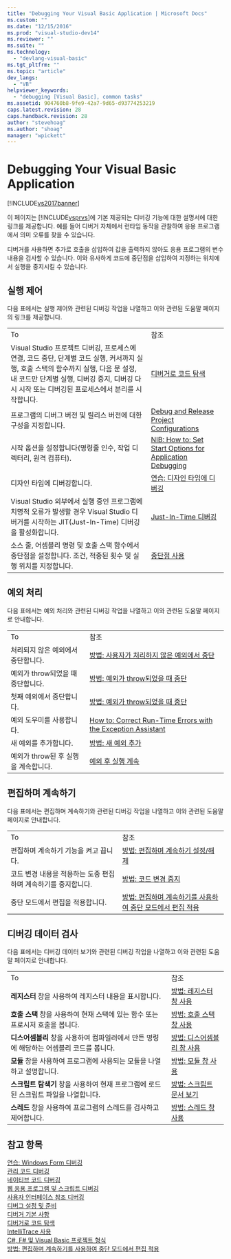 ```yaml
---
title: "Debugging Your Visual Basic Application | Microsoft Docs"
ms.custom: ""
ms.date: "12/15/2016"
ms.prod: "visual-studio-dev14"
ms.reviewer: ""
ms.suite: ""
ms.technology: 
  - "devlang-visual-basic"
ms.tgt_pltfrm: ""
ms.topic: "article"
dev_langs: 
  - "VB"
helpviewer_keywords: 
  - "debugging [Visual Basic], common tasks"
ms.assetid: 904760b8-9fe9-42a7-9d65-d93774253219
caps.latest.revision: 28
caps.handback.revision: 28
author: "stevehoag"
ms.author: "shoag"
manager: "wpickett"
---
```

# Debugging Your Visual Basic Application
[!INCLUDE[vs2017banner](../../csharp/includes/vs2017banner.md)]

이 페이지는 [!INCLUDE[vsprvs](../../csharp/includes/vsprvs_md.md)]에 기본 제공되는 디버깅 기능에 대한 설명서에 대한 링크를 제공합니다.  예를 들어 디버거 자체에서 런타임 동작을 관찰하여 응용 프로그램에서 의미 오류를 찾을 수 있습니다.  
  
 디버거를 사용하면 추가로 호출을 삽입하여 값을 출력하지 않아도 응용 프로그램의 변수 내용을 검사할 수 있습니다.  이와 유사하게 코드에 중단점을 삽입하여 지정하는 위치에서 실행을 중지시킬 수 있습니다.  
  
## 실행 제어  
 다음 표에서는 실행 제어와 관련된 디버깅 작업을 나열하고 이와 관련된 도움말 페이지의 링크를 제공합니다.  
  
|||  
|-|-|  
|To|참조|  
|Visual Studio 프로젝트 디버깅, 프로세스에 연결, 코드 중단, 단계별 코드 실행, 커서까지 실행, 호출 스택의 함수까지 실행, 다음 문 설정, 내 코드만 단계별 실행, 디버깅 중지, 디버깅 다시 시작 또는 디버깅된 프로세스에서 분리를 시작합니다.|[디버거로 코드 탐색](/visual-studio/debugger/navigating-through-code-with-the-debugger)|  
|프로그램의 디버그 버전 및 릴리스 버전에 대한 구성을 지정합니다.|[Debug and Release Project Configurations](http://msdn.microsoft.com/ko-kr/0440b300-0614-4511-901a-105b771b236e)|  
|시작 옵션을 설정합니다\(명령줄 인수, 작업 디렉터리, 원격 컴퓨터\).|[NIB: How to: Set Start Options for Application Debugging](http://msdn.microsoft.com/ko-kr/ce792058-7bac-4dd6-858b-466e872687b8)|  
|디자인 타임에 디버깅합니다.|[연습: 디자인 타임에 디버깅](../Topic/Walkthrough:%20Debugging%20at%20Design%20Time.md)|  
|Visual Studio 외부에서 실행 중인 프로그램에 치명적 오류가 발생할 경우 Visual Studio 디버거를 시작하는 JIT\(Just\-In\-Time\) 디버깅을 활성화합니다.|[Just\-In\-Time 디버깅](/visual-studio/debugger/just-in-time-debugging-in-visual-studio)|  
|소스 줄, 어셈블리 명령 및 호출 스택 함수에서 중단점을 설정합니다.  조건, 적중된 횟수 및 실행 위치를 지정합니다.|[중단점 사용](/visual-studio/debugger/using-breakpoints)|  
  
## 예외 처리  
 다음 표에서는 예외 처리와 관련된 디버깅 작업을 나열하고 이와 관련된 도움말 페이지로 안내합니다.  
  
|||  
|-|-|  
|To|참조|  
|처리되지 않은 예외에서 중단합니다.|[방법: 사용자가 처리하지 않은 예외에서 중단](../Topic/How%20to:%20Break%20on%20User-Unhandled%20Exceptions.md)|  
|예외가 throw되었을 때 중단합니다.|[방법: 예외가 throw되었을 때 중단](../Topic/How%20to:%20Break%20When%20an%20Exception%20is%20Thrown.md)|  
|첫째 예외에서 중단합니다.|[방법: 예외가 throw되었을 때 중단](../Topic/How%20to:%20Break%20When%20an%20Exception%20is%20Thrown.md)|  
|예외 도우미를 사용합니다.|[How to: Correct Run\-Time Errors with the Exception Assistant](../Topic/How%20to:%20Correct%20Run-Time%20Errors%20with%20the%20Exception%20Assistant.md)|  
|새 예외를 추가합니다.|[방법: 새 예외 추가](../Topic/How%20to:%20Add%20New%20Exceptions.md)|  
|예외가 throw된 후 실행을 계속합니다.|[예외 후 실행 계속](/visual-studio/debugger/continuing-execution-after-an-exception)|  
  
## 편집하며 계속하기  
 다음 표에서는 편집하며 계속하기와 관련된 디버깅 작업을 나열하고 이와 관련된 도움말 페이지로 안내합니다.  
  
|||  
|-|-|  
|To|참조|  
|편집하며 계속하기 기능을 켜고 끕니다.|[방법: 편집하며 계속하기 설정\/해제](../Topic/How%20to:%20Enable%20and%20Disable%20Edit%20and%20Continue.md)|  
|코드 변경 내용을 적용하는 도중 편집하며 계속하기를 중지합니다.|[방법: 코드 변경 중지](../Topic/How%20to:%20Stop%20Code%20Changes.md)|  
|중단 모드에서 편집을 적용합니다.|[방법: 편집하며 계속하기를 사용하여 중단 모드에서 편집 적용](../Topic/How%20to:%20Apply%20Edits%20in%20Break%20Mode%20with%20Edit%20and%20Continue.md)|  
  
## 디버깅 데이터 검사  
 다음 표에서는 디버깅 데이터 보기와 관련된 디버깅 작업을 나열하고 이와 관련된 도움말 페이지로 안내합니다.  
  
|||  
|-|-|  
|To|참조|  
|**레지스터** 창을 사용하여 레지스터 내용을 표시합니다.|[방법: 레지스터 창 사용](../Topic/How%20to:%20Use%20the%20Registers%20Window.md)|  
|**호출 스택** 창을 사용하여 현재 스택에 있는 함수 또는 프로시저 호출을 봅니다.|[방법: 호출 스택 창 사용](../Topic/How%20to:%20Use%20the%20Call%20Stack%20Window.md)|  
|**디스어셈블리** 창을 사용하여 컴파일러에서 만든 명령에 해당하는 어셈블리 코드를 봅니다.|[방법: 디스어셈블리 창 사용](../Topic/How%20to:%20Use%20the%20Disassembly%20Window.md)|  
|**모듈** 창을 사용하여 프로그램에 사용되는 모듈을 나열하고 설명합니다.|[방법: 모듈 창 사용](../Topic/How%20to:%20Use%20the%20Modules%20Window.md)|  
|**스크립트 탐색기** 창을 사용하여 현재 프로그램에 로드된 스크립트 파일을 나열합니다.|[방법: 스크립트 문서 보기](../Topic/How%20to:%20View%20Script%20Documents.md)|  
|**스레드** 창을 사용하여 프로그램의 스레드를 검사하고 제어합니다.|[방법: 스레드 창 사용](../Topic/How%20to:%20Use%20the%20Threads%20Window.md)|  
  
## 참고 항목  
 [연습: Windows Form 디버깅](../Topic/Walkthrough:%20Debugging%20a%20Windows%20Form.md)   
 [관리 코드 디버깅](/visual-studio/debugger/debugging-managed-code)   
 [네이티브 코드 디버깅](/visual-studio/debugger/debugging-native-code)   
 [웹 응용 프로그램 및 스크립트 디버깅](/visual-studio/debugger/debugging-web-applications-and-script)   
 [사용자 인터페이스 참조 디버깅](/visual-studio/debugger/debugging-user-interface-reference)   
 [디버그 설정 및 준비](/visual-studio/debugger/debugger-settings-and-preparation)   
 [디버거 기본 사항](/visual-studio/debugger/debugger-basics)   
 [디버거로 코드 탐색](/visual-studio/debugger/navigating-through-code-with-the-debugger)   
 [IntelliTrace 사용](/visual-studio/debugger/intellitrace)   
 [C\#, F\# 및 Visual Basic 프로젝트 형식](../Topic/Debugging%20Preparation:%20C%23,%20F%23,%20and%20Visual%20Basic%20Project%20Types.md)   
 [방법: 편집하며 계속하기를 사용하여 중단 모드에서 편집 적용](../Topic/How%20to:%20Apply%20Edits%20in%20Break%20Mode%20with%20Edit%20and%20Continue.md)